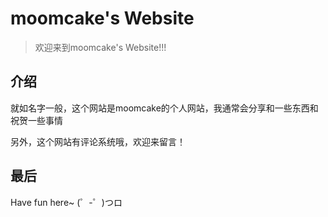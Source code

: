 moomcake's Website
================

> 欢迎来到moomcake's Website!!!

介绍
----------------

就如名字一般，这个网站是moomcake的个人网站，我通常会分享和一些东西和祝贺一些事情

另外，这个网站有评论系统哦，欢迎来留言！

最后
----------------

Have fun here~ (゜-゜)つロ